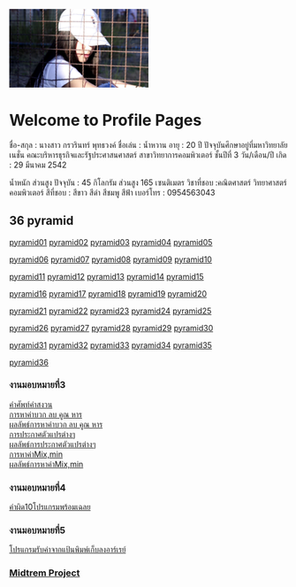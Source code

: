 <html>
<meta name="viewport" content="width=device-width, initial-scale=1">
<link rel="stylesheet" href="https://www.w3schools.com/w3css/4/w3.css">
<body>
    <div class="w3-container">
        <br /> <br /> <br /> 
  <img src="nwww.JPG" class="w3-round-xxlarge" w3-center style="width:50%">
</div>
</body>
</html>


# Welcome to Profile Pages

ชื่อ-สกุล : นางสาว กรวรินทร์ พุทธวงค์
ชื่อเล่น : น้ำหวาน
อายุ : 20 ปี
ปัจจุบันศึกษาอยู่ที่มหาวิทยาลัยเนชั่น
คณะบริหารธุรกิจและรัฐประศาสนศาสตร์
สาขาวิทยาการคอมพิวเตอร์ ชั้นปีที่ 3
วัน/เดือน/ปี เกิด : 29 มีนาคม 2542

น้ำหนัก ส่วนสูง ปัจจุบัน : 45 กิโลกรัม ส่วนสูง 165 เซนติเมตร
วิชาที่ชอบ :คณิตศาสตร์ วิทยาศาสตร์ คอมพิวเตอร์
สีที่ชอบ : สีขาว สีดำ สีชมพู สีฟ้า
เบอร์โทร : 0954563043

## 36 pyramid
<a href="https://github.com/Kronwarin/java_pyramid/blob/master/namwarn01.java" class="button">pyramid01</a>
<a href="https://github.com/Kronwarin/java_pyramid/blob/master/namwarn01.java" class="button">pyramid02</a>
<a href="https://github.com/Kronwarin/java_pyramid/blob/master/namwarn01.java" class="button">pyramid03</a>
<a href="https://github.com/Kronwarin/java_pyramid/blob/master/namwarn01.java" class="button">pyramid04</a>
<a href="https://github.com/Kronwarin/java_pyramid/blob/master/namwarn01.java" class="button">pyramid05</a>

<a href="https://github.com/Kronwarin/java_pyramid/blob/master/namwarn01.java" class="button">pyramid06</a>
<a href="https://github.com/Kronwarin/java_pyramid/blob/master/namwarn01.java" class="button">pyramid07</a>
<a href="https://github.com/Kronwarin/java_pyramid/blob/master/namwarn01.java" class="button">pyramid08</a>
<a href="https://github.com/Kronwarin/java_pyramid/blob/master/namwarn01.java" class="button">pyramid09</a>
<a href="https://github.com/Kronwarin/java_pyramid/blob/master/namwarn01.java" class="button">pyramid10</a>

<a href="https://github.com/Kronwarin/java_pyramid/blob/master/namwarn01.java" class="button">pyramid11</a>
<a href="https://github.com/Kronwarin/java_pyramid/blob/master/namwarn01.java" class="button">pyramid12</a>
<a href="https://github.com/Kronwarin/java_pyramid/blob/master/namwarn01.java" class="button">pyramid13</a>
<a href="https://github.com/Kronwarin/java_pyramid/blob/master/namwarn01.java" class="button">pyramid14</a>
<a href="https://github.com/Kronwarin/java_pyramid/blob/master/namwarn01.java" class="button">pyramid15</a>

<a href="https://github.com/Kronwarin/java_pyramid/blob/master/namwarn01.java" class="button">pyramid16</a>
<a href="https://github.com/Kronwarin/java_pyramid/blob/master/namwarn01.java" class="button">pyramid17</a>
<a href="https://github.com/Kronwarin/java_pyramid/blob/master/namwarn01.java" class="button">pyramid18</a>
<a href="https://github.com/Kronwarin/java_pyramid/blob/master/namwarn01.java" class="button">pyramid19</a>
<a href="https://github.com/Kronwarin/java_pyramid/blob/master/namwarn01.java" class="button">pyramid20</a>

<a href="https://github.com/Kronwarin/java_pyramid/blob/master/namwarn01.java" class="button">pyramid21</a>
<a href="https://github.com/Kronwarin/java_pyramid/blob/master/namwarn01.java" class="button">pyramid22</a>
<a href="https://github.com/Kronwarin/java_pyramid/blob/master/namwarn01.java" class="button">pyramid23</a>
<a href="https://github.com/Kronwarin/java_pyramid/blob/master/namwarn01.java" class="button">pyramid24</a>
<a href="https://github.com/Kronwarin/java_pyramid/blob/master/namwarn01.java" class="button">pyramid25</a>

<a href="https://github.com/Kronwarin/java_pyramid/blob/master/namwarn01.java" class="button">pyramid26</a>
<a href="https://github.com/Kronwarin/java_pyramid/blob/master/namwarn01.java" class="button">pyramid27</a>
<a href="https://github.com/Kronwarin/java_pyramid/blob/master/namwarn01.java" class="button">pyramid28</a>
<a href="https://github.com/Kronwarin/java_pyramid/blob/master/namwarn01.java" class="button">pyramid29</a>
<a href="https://github.com/Kronwarin/java_pyramid/blob/master/namwarn01.java" class="button">pyramid30</a>

<a href="https://github.com/Kronwarin/java_pyramid/blob/master/namwarn01.java" class="button">pyramid31</a>
<a href="https://github.com/Kronwarin/java_pyramid/blob/master/namwarn01.java" class="button">pyramid32</a>
<a href="https://github.com/Kronwarin/java_pyramid/blob/master/namwarn01.java" class="button">pyramid33</a>
<a href="https://github.com/Kronwarin/java_pyramid/blob/master/namwarn01.java" class="button">pyramid34</a>
<a href="https://github.com/Kronwarin/java_pyramid/blob/master/namwarn01.java" class="button">pyramid35</a>
<p><a href="https://github.com/Kronwarin/java_pyramid/blob/master/namwarn01.java" class="button">pyramid36</a>


<h3 id="งานมอบหมายที่3">งานมอบหมายที่3</h3>
<p><a href="https://github.com/Kronwarin/CPSC462BCOM/blob/master/%E0%B8%84%E0%B8%B3%E0%B8%A8%E0%B8%B1%E0%B8%9E%E0%B8%97%E0%B9%8C%20PC.jpg?fbclid=IwAR2x8TrSJ7bXg1KQip8q8Lewqrb8F2FJeLMFnPtmuHOB6WsKiYoWque3jiM">คำศัพท์คำสงวน</a> 
<br /><a href="https://github.com/Kronwarin/CPSC462BCOM/blob/master/warn.java?fbclid=IwAR10FuvEilVILbmnovhE28zMrpEkqemw75sCo_RcQ0qRYibzwtV9sMKehso">การหาค่าบวก ลบ คูณ หาร</a>
<br /><a href="https://github.com/Kronwarin/CPSC462BCOM/blob/master/%E0%B8%9C%E0%B8%A5%E0%B8%A5%E0%B8%B1%E0%B8%9E%E0%B8%98%E0%B9%8C1.1.PNG?fbclid=IwAR1IpTMRQ9GciiOGLvuEikh5JaBKMg5yCU0fye5BouE34_R2A6AYPOXbCSw">ผลลัพธ์การหาค่าบวก ลบ คูณ หาร</a>
<br /><a href="https://github.com/Kronwarin/CPSC462BCOM/blob/master/warn2.java?fbclid=IwAR1CKTL-PWdDiH3WH8I6WVVebj_98qBiXZxobPY3Qmr_wEJavT_iZbOWcKg">การประกาศตัวแปรต่างๆ</a>
<br /><a href="https://github.com/Kronwarin/CPSC462BCOM/blob/master/%E0%B8%9C%E0%B8%A5%E0%B8%A5%E0%B8%B1%E0%B8%9E%E0%B8%98%E0%B9%8C1.2.PNG?fbclid=IwAR0rmvDONjCozerSRnIBSZJzP24b3nZLDWQdVEv88tYSDaTs0zlDQmBQ-3M">ผลลัพธ์การประกาศตัวแปรต่างๆ</a>
<br /><a href="https://github.com/Kronwarin/CPSC462BCOM/blob/master/warn3.java?fbclid=IwAR1FpCphdquCu3ydBcvdgWpXF59-PaZWHr6WelN04aFPslC7dhUCIl1xwPI">การหาค่าMix,min</a>
<br /><a href="https://github.com/Kronwarin/CPSC462BCOM/blob/master/%E0%B8%9C%E0%B8%A5%E0%B8%A5%E0%B8%B1%E0%B8%9E%E0%B8%98%E0%B9%8C1.3.PNG?fbclid=IwAR18t_1fme0rwimyemuZQhuyDaVM0SItE_vZdpTjnYFKE_sqORrasHtacIM">ผลลัพธ์การหาค่าMix,min</a></p>

<h3 id="งานมอบหมายที่4">งานมอบหมายที่4</h3>
<p><a href="https://github.com/Kronwarin/CPSC462BCOM/blob/master/10%E0%B9%82%E0%B8%9B%E0%B8%A3%E0%B9%81%E0%B8%81%E0%B8%A3%E0%B8%A1%E0%B8%9E%E0%B8%A3%E0%B9%89%E0%B8%AD%E0%B8%A1%E0%B9%80%E0%B8%89%E0%B8%A5%E0%B8%A2.pdf?fbclid=IwAR2m2JVcI2udLUGJCkd_FF_FTZvv5odZWo24bRW-ipjGz2Vdu32mTCoOZMc">คำผิด10โปรแกรมพร้อมเฉลย</a></p>

<h3 id="งานมอบหมายที่5">งานมอบหมายที่5</h3>
<p><a href="https://github.com/Kronwarin/CPSC462BCOM/blob/master/%E0%B8%A3%E0%B8%B1%E0%B8%9A%E0%B8%84%E0%B9%88%E0%B8%B2%E0%B8%88%E0%B8%B2%E0%B8%81%E0%B9%81%E0%B8%9B%E0%B9%89%E0%B8%99%E0%B8%9E%E0%B8%B4%E0%B8%A1%E0%B8%9E%E0%B9%8C%E0%B9%80%E0%B8%81%E0%B9%87%E0%B8%9A%E0%B8%A5%E0%B8%87%E0%B8%AD%E0%B8%B2%E0%B8%A3%E0%B9%8C%E0%B9%80%E0%B8%A3%E0%B8%A2%E0%B9%8C.pdf?fbclid=IwAR0d9ASA5ORWxdiVrJ6PnV77JKdIWMPEdC6xQIpgYH7RGSLzCX9MakRMnns">โปรแกรมรับค่าจากแป้นพิมพ์เก็บลงอาร์เรย์</a></p>

<h3 id="midtrem-project"><a href="https://github.com/Kronwarin/CPSC462BCOM_HW7/blob/master/Midtermproject.pdf">Midtrem Project</a></h3>
